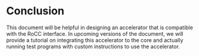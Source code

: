 # Conclusion
This document will be helpful in designing an accelerator that is compatible with the RoCC interface.
In upcoming versions of the document, we will provide a tutorial on integrating this accelerator to the core and actually running test programs with custom instructions to use the accelerator.
